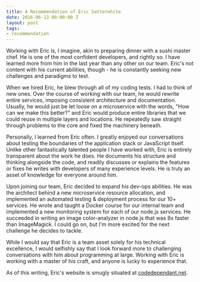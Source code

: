 ```yaml
---
title: A Recommendation of Eric Satterwhite
date: 2016-06-13 00:00:00 Z
layout: post
tags:
- recommendation
---
```


Working with Eric is, I imagine, akin to preparing dinner with a sushi master chef. He is one of the most confident developers, and rightly so. I have learned more from him in the last year than any other on our team. Eric's not content with his current abilities, though - he is constantly seeking new challenges and paradigms to test.

When we hired Eric, he blew through all of my coding tests. I had to think of new ones. Over the course of working with our team, he would rewrite entire services, imposing consistent architecture and documentation. Usually, he would just be let loose on a microservice with the words, "How can we make this better?" and Eric would produce entire libraries that we could reuse in multiple layers and locations. He repeatedly saw straight through problems to the core and fixed the machinery beneath.

Personally, I learned from Eric often. I greatly enjoyed our conversations about testing the boundaries of the application stack or JavaScript itself. Unlike other fantastically talented people I have worked with, Eric is entirely transparent about the work he does. He documents his structure and thinking alongside the code, and readily discusses or explains the features or fixes he writes with developers of many experience levels. He is truly an asset of knowledge for everyone around him.

Upon joining our team, Eric decided to expand his dev-ops abilities. He was the architect behind a new microservice resource allocation, and implemented an automated testing & deployment process for our 10+ services. He wrote and taught a Docker course for our internal team and implemented a new monitoring system for each of our node.js services. He succeeded in writing an image color-analyzer in node.js that was 8x faster than ImageMagick. I could go on, but I'm more excited for the next challenge he decides to tackle.

While I would say that Eric is a team asset solely for his technical excellence, I would selfishly say that I look forward more to challenging conversations with him about programming at large. Working with Eric is working with a master of his craft, and anyone is lucky to experience that.

As of this writing, Eric's website is smugly situated at [codedependant.net](//codedependant.net).
